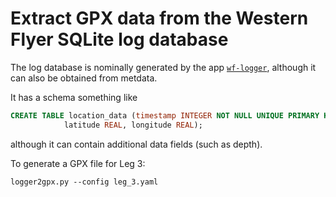# Extract GPX data from the Western Flyer SQLite log database

The log database is nominally generated by the app
[`wf-logger`](https://github.com/westernflyer/wf-logger), although it can also
be obtained from metdata.

It has a schema something like

```sql
CREATE TABLE location_data (timestamp INTEGER NOT NULL UNIQUE PRIMARY KEY, 
            latitude REAL, longitude REAL);
```

although it can contain additional data fields (such as depth).

To generate a GPX file for Leg 3:

    logger2gpx.py --config leg_3.yaml

